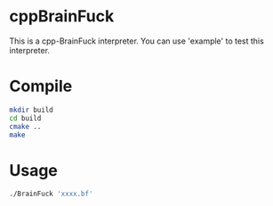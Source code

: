 # cppBrainFuck

This is a cpp-BrainFuck interpreter.
You can use 'example' to test this interpreter.

# Compile

```bash
mkdir build
cd build
cmake ..
make
```

# Usage

```bash
./BrainFuck 'xxxx.bf'
```

